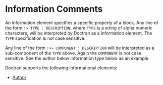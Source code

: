 # Information Comments
An information element specifies a specific property of a block. Any line of the form `!> TYPE : DESCRIPTION`, where `TYPE` is a string of alpha numeric characters, will be interpreted by Doctran as a information element. The `TYPE` specification is not case sensitive.

Any line of the form `!>> COMPONENT : DESCRIPTION` will be interpreted as a sub-component of the `TYPE` above. Again the `COMPONENT` is not case sensitive. See the author below information type below as an example.

Doctran supports the following informational elements:

  * [Author](source-comments/information-meta-data/author.md)